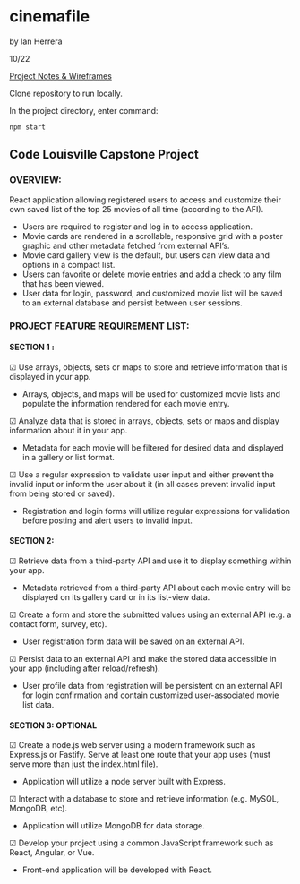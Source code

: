 # cinemafile

by Ian Herrera

10/22

[Project Notes & Wireframes](https://drive.google.com/file/d/194O0oHOlF9V_1GsRv403Ydp8lIth-PZk/view?usp=sharing)

Clone repository to run locally.

In the project directory, enter command:

```
npm start
```

## Code Louisville Capstone Project
### OVERVIEW:
React application allowing registered users to access and customize their own saved list of the top 25 movies of all time (according to the AFI).
- Users are required to register and log in to access application.
- Movie cards are rendered in a scrollable, responsive grid with a poster graphic and other metadata fetched from external API’s.
- Movie card gallery view is the default, but users can view data and options in a compact list.
- Users can favorite or delete movie entries and add a check to any film that has been viewed.
- User data for login, password, and customized movie list will be saved to an external database and persist between user sessions.

### PROJECT FEATURE REQUIREMENT LIST:

#### SECTION 1 :
☑  Use arrays, objects, sets or maps to store and retrieve information that is displayed in your app.
- Arrays, objects, and maps will be used for customized movie lists and populate the information rendered for each movie entry.

☑  Analyze data that is stored in arrays, objects, sets or maps and display information about it in your app.
- Metadata for each movie will be filtered for desired data and displayed in a gallery or list format.

☑  Use a regular expression to validate user input and either prevent the invalid input or inform the user about it (in all cases prevent invalid input from being stored or saved).
- Registration and login forms will utilize regular expressions for validation before posting and alert users to invalid input.

#### SECTION 2:
☑  Retrieve data from a third-party API and use it to display something within your app.
- Metadata retrieved from a third-party API about each movie entry will be displayed on its gallery card or in its list-view data.

☑  Create a form and store the submitted values using an external API (e.g. a contact form, survey, etc).
- User registration form data will be saved on an external API.

☑  Persist data to an external API and make the stored data accessible in your app (including after reload/refresh).
- User profile data from registration will be persistent on an external API for login confirmation and contain customized user-associated movie list data.

#### SECTION 3: OPTIONAL
☑  Create a node.js web server using a modern framework such as Express.js or Fastify.  Serve at least one route that your app uses (must serve more than just the index.html file).
- Application will utilize a node server built with Express.

☑  Interact with a database to store and retrieve information (e.g. MySQL, MongoDB, etc).
- Application will utilize MongoDB for data storage.

☑  Develop your project using a common JavaScript framework such as React, Angular, or Vue.
- Front-end application will be developed with React.
